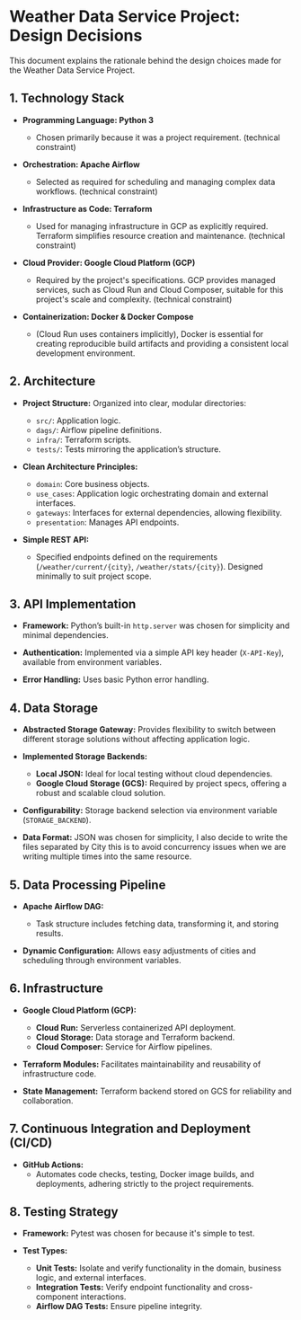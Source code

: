 # Weather Data Service Project: Design Decisions

This document explains the rationale behind the design choices made for the Weather Data Service Project.

## 1. Technology Stack

- **Programming Language: Python 3**
  - Chosen primarily because it was a project requirement. (technical constraint)

- **Orchestration: Apache Airflow**
  - Selected as required for scheduling and managing complex data workflows. (technical constraint)

- **Infrastructure as Code: Terraform**
  - Used for managing infrastructure in GCP as explicitly required. Terraform simplifies resource creation and maintenance. (technical constraint)

- **Cloud Provider: Google Cloud Platform (GCP)**
  - Required by the project's specifications. GCP provides managed services, such as Cloud Run and Cloud Composer, suitable for this project's scale and complexity. (technical constraint)

- **Containerization: Docker & Docker Compose**
  - (Cloud Run uses containers implicitly), Docker is essential for creating reproducible build artifacts and providing a consistent local development environment.

## 2. Architecture

- **Project Structure:** Organized into clear, modular directories:
  - `src/`: Application logic.
  - `dags/`: Airflow pipeline definitions.
  - `infra/`: Terraform scripts.
  - `tests/`: Tests mirroring the application’s structure.

- **Clean Architecture Principles:**
  - `domain`: Core business objects.
  - `use_cases`: Application logic orchestrating domain and external interfaces.
  - `gateways`: Interfaces for external dependencies, allowing flexibility.
  - `presentation`: Manages API endpoints.

- **Simple REST API:**
  - Specified endpoints defined on the requirements (`/weather/current/{city}`, `/weather/stats/{city}`). Designed minimally to suit project scope.

## 3. API Implementation

- **Framework:** Python’s built-in `http.server` was chosen for simplicity and minimal dependencies.

- **Authentication:** Implemented via a simple API key header (`X-API-Key`), available from environment variables.

- **Error Handling:** Uses basic Python error handling.

## 4. Data Storage

- **Abstracted Storage Gateway:** Provides flexibility to switch between different storage solutions without affecting application logic.

- **Implemented Storage Backends:**
  - **Local JSON:** Ideal for local testing without cloud dependencies.
  - **Google Cloud Storage (GCS):** Required by project specs, offering a robust and scalable cloud solution.

- **Configurability:** Storage backend selection via environment variable (`STORAGE_BACKEND`).

- **Data Format:** JSON was chosen for simplicity, I also decide to write the files separated by City this is to avoid concurrency issues when we are writing multiple times into the same resource.

## 5. Data Processing Pipeline

- **Apache Airflow DAG:** 
  - Task structure includes fetching data, transforming it, and storing results.

- **Dynamic Configuration:** Allows easy adjustments of cities and scheduling through environment variables.

## 6. Infrastructure

- **Google Cloud Platform (GCP):**
  - **Cloud Run:** Serverless containerized API deployment.
  - **Cloud Storage:** Data storage and Terraform backend.
  - **Cloud Composer:** Service for Airflow pipelines.

- **Terraform Modules:** Facilitates maintainability and reusability of infrastructure code.

- **State Management:** Terraform backend stored on GCS for reliability and collaboration.

## 7. Continuous Integration and Deployment (CI/CD)

- **GitHub Actions:**
  - Automates code checks, testing, Docker image builds, and deployments, adhering strictly to the project requirements.

## 8. Testing Strategy

- **Framework:** Pytest was chosen for because it's simple to test.

- **Test Types:**
  - **Unit Tests:** Isolate and verify functionality in the domain, business logic, and external interfaces.
  - **Integration Tests:** Verify endpoint functionality and cross-component interactions.
  - **Airflow DAG Tests:** Ensure pipeline integrity.